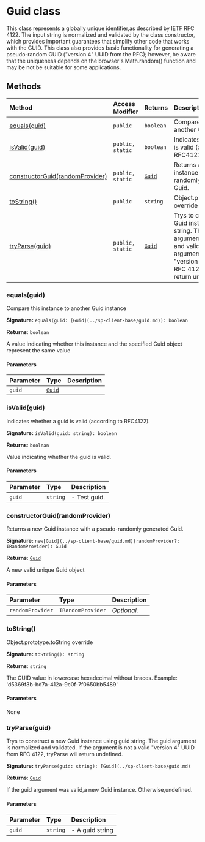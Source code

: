 # Guid class





This class represents a globally unique identifier,as described by 
IETF RFC 4122. The input string is normalized and validated by the class 
constructor, which provides important guarantees that simplify other code 
that works with the GUID. This class also provides basic functionality 
for generating a pseudo-random GUID ("version 4" UUID from the RFC); 
however, be aware that the uniqueness depends on the browser's 
Math.random() function and may be not be suitable for some applications. 







## Methods

| Method	   | Access Modifier | Returns	| Description|
|:-------------|:----|:-------|:-----------|
|[equals(guid)](#equalsguid)     | `public` | `boolean` | Compare this instance to another Guid instance   |
|[isValid(guid)](#isvalidguid)     | `public, static` | `boolean` | Indicates whether a guid is valid (according to RFC4122).   |
|[constructorGuid(randomProvider)](#constructorguidrandomprovider)     | `public, static` | [`Guid`](../sp-client-base/guid.md) | Returns a new Guid instance with a pseudo-randomly generated Guid.   |
|[toString()](#tostring)     | `public` | `string` | Object.prototype.toString override   |
|[tryParse(guid)](#tryparseguid)     | `public, static` | [`Guid`](../sp-client-base/guid.md) | Trys to construct a new Guid instance using guid string. The guid argument  is normalized and validated. If the argument is not a valid "version 4" UUID from  RFC 4122, tryParse will return undefined.   |





### equals(guid)

Compare this instance to another Guid instance 


**Signature:** `equals(guid: [Guid](../sp-client-base/guid.md)): boolean`

**Returns**: `boolean`

A value indicating whether this instance and the specified Guid object 
represent the same value

#### Parameters


| Parameter	   | Type    | Description |
|:-------------|:---------------|:------------|
| `guid`    | [`Guid`](../sp-client-base/guid.md) |  |


### isValid(guid)

Indicates whether a guid is valid (according to RFC4122). 


**Signature:** `isValid(guid: string): boolean`

**Returns**: `boolean`

Value indicating whether the guid is valid.

#### Parameters


| Parameter	   | Type    | Description |
|:-------------|:---------------|:------------|
| `guid`    | `string` | - Test guid. |


### constructorGuid(randomProvider)

Returns a new Guid instance with a pseudo-randomly generated Guid. 


**Signature:** `new[Guid](../sp-client-base/guid.md)(randomProvider?: IRandomProvider): Guid`

**Returns**: [`Guid`](../sp-client-base/guid.md)

A new valid unique Guid object

#### Parameters


| Parameter	   | Type    | Description |
|:-------------|:---------------|:------------|
| `randomProvider`    | `IRandomProvider` | _Optional._ |


### toString()

Object.prototype.toString override 


**Signature:** `toString(): string`

**Returns**: `string`

The GUID value in lowercase hexadecimal without braces. 
Example: 'd5369f3b-bd7a-412a-9c0f-7f0650bb5489'

#### Parameters
None


### tryParse(guid)

Trys to construct a new Guid instance using guid string. The guid argument 
is normalized and validated. If the argument is not a valid "version 4" UUID from 
RFC 4122, tryParse will return undefined. 


**Signature:** `tryParse(guid: string): [Guid](../sp-client-base/guid.md)`

**Returns**: [`Guid`](../sp-client-base/guid.md)

If the guid argument was valid,a new Guid instance. Otherwise,undefined.

#### Parameters


| Parameter	   | Type    | Description |
|:-------------|:---------------|:------------|
| `guid`    | `string` | - A guid string |

